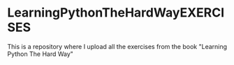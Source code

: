 # LearningPythonTheHardWayEXERCISES
This is a repository where I upload all the exercises from the book "Learning Python The Hard Way" 
